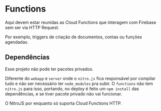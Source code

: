 # Functions

Aqui devem estar reunidas as Cloud Functions que interagem com Firebase sem ser via HTTP Request.

Por exemplo, triggers de criação de documentos, contas ou funções agendadas.

## Dependências

Esse projeto não pode ter pacotes privados.

Diferente do `webapp` e `server` onde o `nitro.js` fica responsável por compilar tudo e não ser necessário ter `node_modules` pra subir. O `functions` não tem `nitro.js` para isso, portando, no deploy é feito um `npm install` das dependências, e se tiver pacote privado não vai funcionar.

O NitroJS por enquanto só suporta Cloud Functions HTTP.